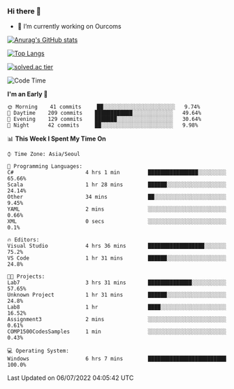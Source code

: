 ### Hi there 👋

- 🔭 I’m currently working on Ourcoms

<!--
**Rhange/Rhange** is a ✨ _special_ ✨ repository because its `README.md` (this file) appears on your GitHub profile.

Here are some ideas to get you started:

- 🌱 I’m currently learning ...
- 👯 I’m looking to collaborate on ...
- 🤔 I’m looking for help with ...
- 💬 Ask me about ...
- 📫 How to reach me: ...
- 😄 Pronouns: ...
- ⚡ Fun fact: ...
-->

[![Anurag's GitHub stats](https://github-readme-stats.vercel.app/api?username=rhange&show_icons=true&theme=gruvbox)](https://github.com/anuraghazra/github-readme-stats)

[![Top Langs](https://github-readme-stats.vercel.app/api/top-langs/?username=rhange&layout=compact&theme=gruvbox)](https://github.com/anuraghazra/github-readme-stats)

[![solved.ac tier](http://mazassumnida.wtf/api/generate_badge?boj=rhange0511)](https://solved.ac/rhange0511)

  <!--START_SECTION:waka-->
![Code Time](http://img.shields.io/badge/Code%20Time-491%20hrs%2034%20mins-blue)

**I'm an Early 🐤** 

```text
🌞 Morning    41 commits     ██░░░░░░░░░░░░░░░░░░░░░░░   9.74% 
🌆 Daytime    209 commits    ████████████░░░░░░░░░░░░░   49.64% 
🌃 Evening    129 commits    ███████░░░░░░░░░░░░░░░░░░   30.64% 
🌙 Night      42 commits     ██░░░░░░░░░░░░░░░░░░░░░░░   9.98%

```


📊 **This Week I Spent My Time On** 

```text
⌚︎ Time Zone: Asia/Seoul

💬 Programming Languages: 
C#                       4 hrs 1 min         ████████████████░░░░░░░░░   65.66% 
Scala                    1 hr 28 mins        ██████░░░░░░░░░░░░░░░░░░░   24.14% 
Other                    34 mins             ██░░░░░░░░░░░░░░░░░░░░░░░   9.45% 
YAML                     2 mins              ░░░░░░░░░░░░░░░░░░░░░░░░░   0.66% 
XML                      0 secs              ░░░░░░░░░░░░░░░░░░░░░░░░░   0.1%

🔥 Editors: 
Visual Studio            4 hrs 36 mins       ██████████████████░░░░░░░   75.2% 
VS Code                  1 hr 31 mins        ██████░░░░░░░░░░░░░░░░░░░   24.8%

🐱‍💻 Projects: 
Lab7                     3 hrs 31 mins       ██████████████░░░░░░░░░░░   57.65% 
Unknown Project          1 hr 31 mins        ██████░░░░░░░░░░░░░░░░░░░   24.8% 
Lab8                     1 hr                ████░░░░░░░░░░░░░░░░░░░░░   16.52% 
Assignment3              2 mins              ░░░░░░░░░░░░░░░░░░░░░░░░░   0.61% 
COMP1500CodesSamples     1 min               ░░░░░░░░░░░░░░░░░░░░░░░░░   0.43%

💻 Operating System: 
Windows                  6 hrs 7 mins        █████████████████████████   100.0%

```


 Last Updated on 06/07/2022 04:05:42 UTC
<!--END_SECTION:waka-->
